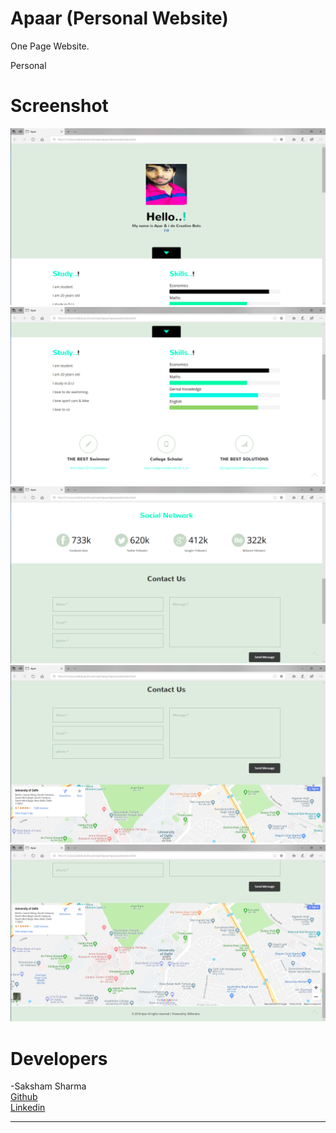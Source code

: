 # Apaar (Personal Website)
One Page Website.

Personal 

# Screenshot
<img src="a1.png">
<img src="a2.png">
<img src="a3.png">
<img src="a4.png">
<img src="aa.png">

# Developers
-Saksham Sharma<br>
<a href="https://github.com/Sakshamoo17">Github</a>
<br>
<a href="https://www.linkedin.com/in/saksham-sharma-bb576b167/">Linkedin</a>
******************************************************************************************************************************************
